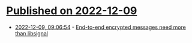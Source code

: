 # [Published on 2022-12-09](index.md)

* [2022-12-09, 09:06:54](https://lobste.rs/s/fwgccb/end_end_encrypted_messages_need_more_than) - [End-to-end encrypted messages need more than libsignal](https://mjg59.dreamwidth.org/62598.html)
